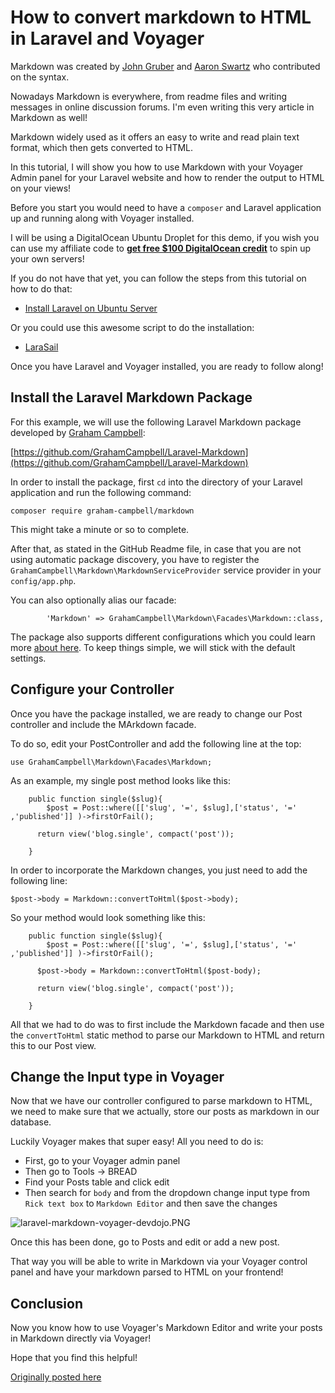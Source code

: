 # How to convert markdown to HTML in Laravel and Voyager

Markdown was created by [John Gruber](https://en.wikipedia.org/wiki/John_Gruber) and [Aaron Swartz](https://en.wikipedia.org/wiki/Aaron_Swartz) who contributed on the syntax.

Nowadays Markdown is everywhere, from readme files and writing messages in online discussion forums. I'm even writing this very article in Markdown as well!

Markdown widely used as it offers an easy to write and read plain text format, which then gets converted to HTML.

In this tutorial, I will show you how to use Markdown with your Voyager Admin panel for your Laravel website and how to render the output to HTML on your views!

Before you start you would need to have a `composer` and Laravel application up and running along with Voyager installed.

I will be using a DigitalOcean Ubuntu Droplet for this demo, if you wish you can use my affiliate code to **[get free $100 DigitalOcean credit](https://m.do.co/c/2a9bba940f39)** to spin up your own servers!

If you do not have that yet, you can follow the steps from this tutorial on how to do that:

* [Install Laravel on Ubuntu Server](https://devdojo.com/bobbyiliev/laravel-app-on-digital-ocean-ubuntu-1904-droplet-step-by-step-guide)

Or you could use this awesome script to do the installation:

* [LaraSail](https://devdojo.com/devdojo/larasail-laravel-on-digital-ocean)

Once you have Laravel and Voyager installed, you are ready to follow along!

## Install the Laravel Markdown Package

For this example, we will use the following Laravel Markdown package developed by [Graham Campbell](https://gjcampbell.co.uk/):

[https://github.com/GrahamCampbell/Laravel-Markdown](https://github.com/GrahamCampbell/Laravel-Markdown)

In order to install the package, first `cd` into the directory of your Laravel application and run the following command:

```
composer require graham-campbell/markdown
```

This might take a minute or so to complete.

After that, as stated in the GitHub Readme file, in case that you are not using automatic package discovery, you have to register the `GrahamCampbell\Markdown\MarkdownServiceProvider` service provider in your `config/app.php`.

You can also optionally alias our facade:

```
        'Markdown' => GrahamCampbell\Markdown\Facades\Markdown::class,
```

The package also supports different configurations which you could learn more [about here](https://github.com/GrahamCampbell/Laravel-Markdown#configuration). To keep things simple, we will stick with the default settings.

## Configure your Controller

Once you have the package installed, we are ready to change our Post controller and include the MArkdown facade.

To do so, edit your PostController and add the following line at the top:

```
use GrahamCampbell\Markdown\Facades\Markdown;
```

As an example, my single post method looks like this:

```
    public function single($slug){
        $post = Post::where([['slug', '=', $slug],['status', '=' ,'published']] )->firstOrFail();

      return view('blog.single', compact('post'));

    }
```

In order to incorporate the Markdown changes, you just need to add the following line:

```
$post->body = Markdown::convertToHtml($post->body);
```

So your method would look something like this:

```
    public function single($slug){
        $post = Post::where([['slug', '=', $slug],['status', '=' ,'published']] )->firstOrFail();

      $post->body = Markdown::convertToHtml($post-body);

      return view('blog.single', compact('post'));

    }
```

All that we had to do was to first include the Markdown facade and then use the `convertToHtml` static method to parse our Markdown to HTML and return this to our Post view.

## Change the Input type in Voyager 

Now that we have our controller configured to parse markdown to HTML, we need to make sure that we actually, store our posts as markdown in our database.

Luckily Voyager makes that super easy! All you need to do is:

* First, go to your Voyager admin panel
* Then go to Tools -> BREAD
* Find your Posts table and click edit
* Then search for `body` and from the dropdown change input type from `Rick text box` to `Markdown Editor` and then save the changes

![laravel-markdown-voyager-devdojo.PNG](https://cdn.devdojo.com/images/july2020/laravel-markdown-voyager-devdojo.png)

Once this has been done, go to Posts and edit or add a new post. 

That way you will be able to write in Markdown via your Voyager control panel and have your markdown parsed to HTML on your frontend!

## Conclusion

Now you know how to use Voyager's Markdown Editor and write your posts in Markdown directly via Voyager!

Hope that you find this helpful!

[Originally posted here](https://devdojo.com/bobbyiliev/how-to-convert-markdown-to-html-in-laravel-and-voyager)